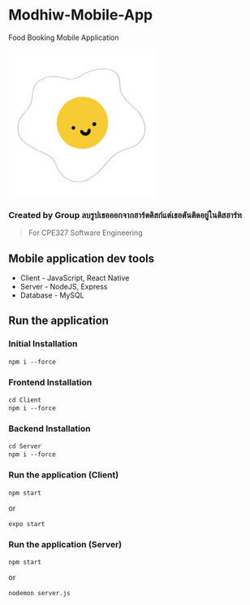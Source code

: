 # Modhiw-Mobile-App
Food Booking Mobile Application

![image](client/assets/modhiwIcon.png)

### Created by Group ลบรูปเธอออกจากฮาร์ดดิสก์แต่เธอดันติดอยู่ในดิสฮาร์ท
> For CPE327 Software Engineering

## Mobile application dev tools
* Client - JavaScript, React Native
* Server - NodeJS, Express
* Database - MySQL

## Run the application

### Initial Installation
```
npm i --force
```

### Frontend Installation
```
cd Client
npm i --force
```

### Backend Installation
```
cd Server
npm i --force
```

### Run the application (Client)
```
npm start
```
or
```
expo start
```

### Run the application (Server)
```
npm start
```
or
```
nodemon server.js
```
